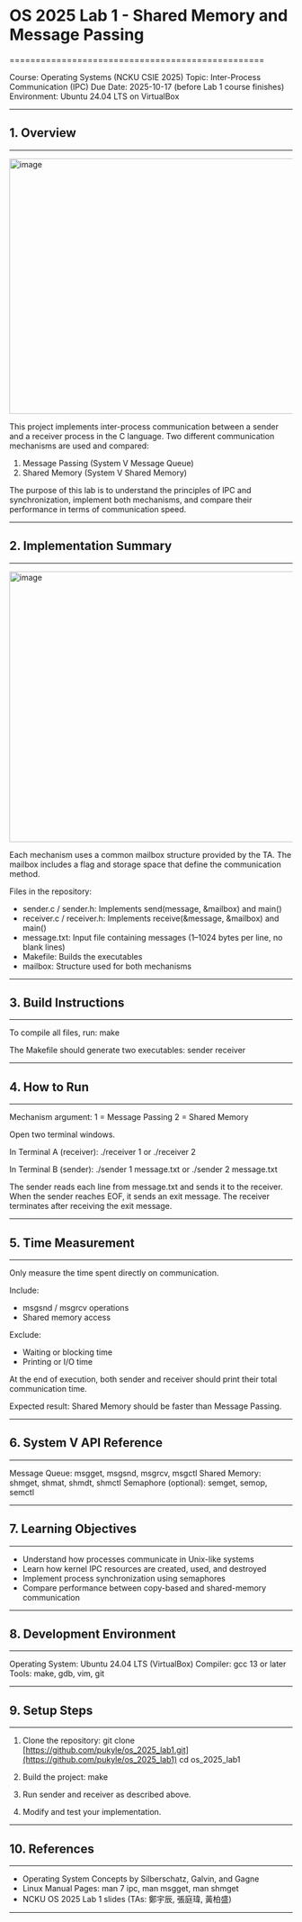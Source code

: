 # OS 2025 Lab 1 - Shared Memory and Message Passing
=================================================

Course: Operating Systems (NCKU CSIE 2025)
Topic: Inter-Process Communication (IPC)
Due Date: 2025-10-17 (before Lab 1 course finishes)
Environment: Ubuntu 24.04 LTS on VirtualBox

------------------------------------------------------------

## 1. Overview
------------
<img width="884" height="454" alt="image" src="https://github.com/user-attachments/assets/0b918db7-9833-480e-acfa-a927c6d96cb1" />

This project implements inter-process communication between a sender and a receiver process in the C language.
Two different communication mechanisms are used and compared:

1. Message Passing (System V Message Queue)
2. Shared Memory (System V Shared Memory)

The purpose of this lab is to understand the principles of IPC and synchronization, implement both mechanisms,
and compare their performance in terms of communication speed.

------------------------------------------------------------

## 2. Implementation Summary
--------------------------
<img width="822" height="481" alt="image" src="https://github.com/user-attachments/assets/2fd45d44-ae2f-4457-b22b-b1c17a9d6cb4" />

Each mechanism uses a common mailbox structure provided by the TA.
The mailbox includes a flag and storage space that define the communication method.

Files in the repository:
- sender.c / sender.h: Implements send(message, &mailbox) and main()
- receiver.c / receiver.h: Implements receive(&message, &mailbox) and main()
- message.txt: Input file containing messages (1–1024 bytes per line, no blank lines)
- Makefile: Builds the executables
- mailbox: Structure used for both mechanisms

------------------------------------------------------------

## 3. Build Instructions
----------------------
To compile all files, run:
    make

The Makefile should generate two executables:
    sender
    receiver

------------------------------------------------------------

## 4. How to Run
--------------
Mechanism argument:
  1 = Message Passing
  2 = Shared Memory

Open two terminal windows.

In Terminal A (receiver):
    ./receiver 1
or
    ./receiver 2

In Terminal B (sender):
    ./sender 1 message.txt
or
    ./sender 2 message.txt

The sender reads each line from message.txt and sends it to the receiver.
When the sender reaches EOF, it sends an exit message.
The receiver terminates after receiving the exit message.

------------------------------------------------------------

## 5. Time Measurement
--------------------
Only measure the time spent directly on communication.

Include:
- msgsnd / msgrcv operations
- Shared memory access

Exclude:
- Waiting or blocking time
- Printing or I/O time

At the end of execution, both sender and receiver should print their total communication time.

Expected result: Shared Memory should be faster than Message Passing.

------------------------------------------------------------

## 6. System V API Reference
--------------------------
Message Queue:
    msgget, msgsnd, msgrcv, msgctl
Shared Memory:
    shmget, shmat, shmdt, shmctl
Semaphore (optional):
    semget, semop, semctl

------------------------------------------------------------

## 7. Learning Objectives
-----------------------
- Understand how processes communicate in Unix-like systems
- Learn how kernel IPC resources are created, used, and destroyed
- Implement process synchronization using semaphores
- Compare performance between copy-based and shared-memory communication

------------------------------------------------------------

## 8. Development Environment
---------------------------
Operating System: Ubuntu 24.04 LTS (VirtualBox)
Compiler: gcc 13 or later
Tools: make, gdb, vim, git

------------------------------------------------------------

## 9. Setup Steps
----------------
1. Clone the repository:
       git clone [https://github.com/pukyle/os_2025_lab1.git](https://github.com/pukyle/os_2025_lab1)
       cd os_2025_lab1

2. Build the project:
       make

3. Run sender and receiver as described above.

4. Modify and test your implementation.

------------------------------------------------------------

## 10. References
---------------
- Operating System Concepts by Silberschatz, Galvin, and Gagne
- Linux Manual Pages: man 7 ipc, man msgget, man shmget
- NCKU OS 2025 Lab 1 slides (TAs: 鄭宇辰, 張庭瑋, 黃柏盛)

------------------------------------------------------------





